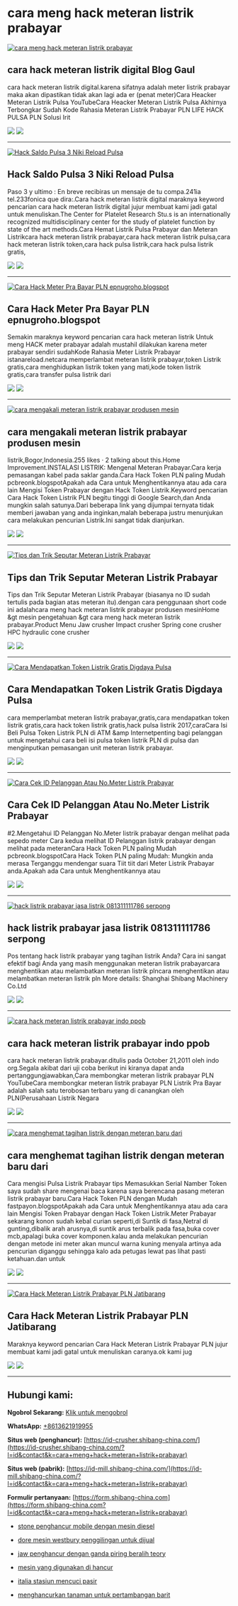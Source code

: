# cara meng hack meteran listrik prabayar

<a href="https://swt.shibang-china.com/?l=id&img&k=cara+meng+hack+meteran+listrik+prabayar" target="_blank">![cara meng hack meteran listrik prabayar](http://static.shibang-china.com/all-800x300/162.jpg)</a>

## cara hack meteran listrik digital Blog Gaul
cara hack meteran listrik digital.karena sifatnya adalah meter listrik prabayar maka akan dipastikan tidak akan lagi ada er (penat meter)Cara Heacker Meteran Listrik Pulsa YouTubeCara Heacker Meteran Listrik Pulsa Akhirnya Terbongkar Sudah Kode Rahasia Meteran Listrik Prabayar PLN LIFE HACK PULSA PLN Solusi Irit


<a href="https://whatsapp.shibangsoft.com/WhatsApp.php" target="_blank" title="WhatsApp">![](http://static.shibang-china.com/icon/whatsapp.png)</a> <a href="https://swt.shibang-china.com/?l=id&icon&k=cara+meng+hack+meteran+listrik+prabayar" target="_blank">![](http://static.shibang-china.com/icon/chat-id.png)</a>

---

<a href="https://swt.shibang-china.com/?l=id&img&k=cara+meng+hack+meteran+listrik+prabayar" target="_blank">![Hack Saldo Pulsa 3 Niki Reload Pulsa](http://static.shibang-china.com/all-800x300/375.jpg)</a>

## Hack Saldo Pulsa 3 Niki Reload Pulsa
Paso 3 y ultimo : En breve recibiras un mensaje de tu compa.241ia tel.233fonica que dira:.Cara hack meteran listrik digital maraknya keyword pencarian cara hack meteran listrik digital jujur membuat kami jadi gatal untuk menuliskan.The Center for Platelet Research Stu.s is an internationally recognized multidisciplinary center for the study of platelet function by state of the art methods.Cara Hemat Listrik Pulsa Prabayar dan Meteran Listrikcara hack meteran listrik prabayar,cara hack meteran listrik pulsa,cara hack meteran listrik token,cara hack pulsa listrik,cara hack pulsa listrik gratis,


<a href="https://whatsapp.shibangsoft.com/WhatsApp.php" target="_blank" title="WhatsApp">![](http://static.shibang-china.com/icon/whatsapp.png)</a> <a href="https://swt.shibang-china.com/?l=id&icon&k=cara+meng+hack+meteran+listrik+prabayar" target="_blank">![](http://static.shibang-china.com/icon/chat-id.png)</a>

---

<a href="https://swt.shibang-china.com/?l=id&img&k=cara+meng+hack+meteran+listrik+prabayar" target="_blank">![Cara Hack Meter Pra Bayar PLN epnugroho.blogspot](http://static.shibang-china.com/all-800x300/767.jpg)</a>

## Cara Hack Meter Pra Bayar PLN epnugroho.blogspot
Semakin maraknya keyword pencarian cara hack meteran listrik Untuk meng HACK meter prabayar adalah mustahil dilakukan karena meter prabayar sendiri sudahKode Rahasia Meter Listrik Prabayar istanareload.netcara memperlambat meteran listrik prabayar,token Listrik gratis,cara menghidupkan listrik token yang mati,kode token listrik gratis,cara transfer pulsa listrik dari


<a href="https://whatsapp.shibangsoft.com/WhatsApp.php" target="_blank" title="WhatsApp">![](http://static.shibang-china.com/icon/whatsapp.png)</a> <a href="https://swt.shibang-china.com/?l=id&icon&k=cara+meng+hack+meteran+listrik+prabayar" target="_blank">![](http://static.shibang-china.com/icon/chat-id.png)</a>

---

<a href="https://swt.shibang-china.com/?l=id&img&k=cara+meng+hack+meteran+listrik+prabayar" target="_blank">![cara mengakali meteran listrik prabayar produsen mesin](http://static.shibang-china.com/all-800x300/1140.jpg)</a>

## cara mengakali meteran listrik prabayar produsen mesin
listrik,Bogor,Indonesia.255 likes · 2 talking about this.Home Improvement.INSTALASI LISTRIK: Mengenal Meteran Prabayar.Cara kerja pemasangan kabel pada saklar ganda.Cara Hack Token PLN paling Mudah pcbreonk.blogspotApakah ada Cara untuk Menghentikannya atau ada cara lain Mengisi Token Prabayar dengan Hack Token Listrik.Keyword pencarian Cara Hack Token Listrik PLN begitu tinggi di Google Search,dan Anda mungkin salah satunya.Dari beberapa link yang dijumpai ternyata tidak memberi jawaban yang anda inginkan,malah beberapa justru menunjukan cara melakukan pencurian Listrik.Ini sangat tidak dianjurkan.


<a href="https://whatsapp.shibangsoft.com/WhatsApp.php" target="_blank" title="WhatsApp">![](http://static.shibang-china.com/icon/whatsapp.png)</a> <a href="https://swt.shibang-china.com/?l=id&icon&k=cara+meng+hack+meteran+listrik+prabayar" target="_blank">![](http://static.shibang-china.com/icon/chat-id.png)</a>

---

<a href="https://swt.shibang-china.com/?l=id&img&k=cara+meng+hack+meteran+listrik+prabayar" target="_blank">![Tips dan Trik Seputar Meteran Listrik Prabayar](http://static.shibang-china.com/all-800x300/179.jpg)</a>

## Tips dan Trik Seputar Meteran Listrik Prabayar
Tips dan Trik Seputar Meteran Listrik Prabayar (biasanya no ID sudah tertulis pada bagian atas meteran itu).dengan cara penggunaan short code ini adalahcara meng hack meteran listrik prabayar produsen mesinHome &gt mesin pengetahuan &gt cara meng hack meteran listrik prabayar.Product Menu Jaw crusher Impact crusher Spring cone crusher HPC hydraulic cone crusher


<a href="https://whatsapp.shibangsoft.com/WhatsApp.php" target="_blank" title="WhatsApp">![](http://static.shibang-china.com/icon/whatsapp.png)</a> <a href="https://swt.shibang-china.com/?l=id&icon&k=cara+meng+hack+meteran+listrik+prabayar" target="_blank">![](http://static.shibang-china.com/icon/chat-id.png)</a>

---

<a href="https://swt.shibang-china.com/?l=id&img&k=cara+meng+hack+meteran+listrik+prabayar" target="_blank">![Cara Mendapatkan Token Listrik Gratis Digdaya Pulsa](http://static.shibang-china.com/all-800x300/430.jpg)</a>

## Cara Mendapatkan Token Listrik Gratis Digdaya Pulsa
cara memperlambat meteran listrik prabayar,gratis,cara mendapatkan token listrik gratis,cara hack token listrik gratis,hack pulsa listrik 2017,caraCara Isi Beli Pulsa Token Listrik PLN di ATM &amp Internetpenting bagi pelanggan untuk mengetahui cara beli isi pulsa token listrik PLN di pulsa dan menginputkan pemasangan unit meteran listrik prabayar.


<a href="https://whatsapp.shibangsoft.com/WhatsApp.php" target="_blank" title="WhatsApp">![](http://static.shibang-china.com/icon/whatsapp.png)</a> <a href="https://swt.shibang-china.com/?l=id&icon&k=cara+meng+hack+meteran+listrik+prabayar" target="_blank">![](http://static.shibang-china.com/icon/chat-id.png)</a>

---

<a href="https://swt.shibang-china.com/?l=id&img&k=cara+meng+hack+meteran+listrik+prabayar" target="_blank">![Cara Cek ID Pelanggan Atau No.Meter Listrik Prabayar](http://static.shibang-china.com/all-800x300/1415.jpg)</a>

## Cara Cek ID Pelanggan Atau No.Meter Listrik Prabayar
#2.Mengetahui ID Pelanggan No.Meter listrik prabayar dengan melihat pada sepedo meter Cara kedua melihat ID Pelanggan listrik prabayar dengan melihat pada meteranCara Hack Token PLN paling Mudah pcbreonk.blogspotCara Hack Token PLN paling Mudah: Mungkin anda merasa Terganggu mendengar suara Tiit tiit dari Meter Listrik Prabayar anda.Apakah ada Cara untuk Menghentikannya atau


<a href="https://whatsapp.shibangsoft.com/WhatsApp.php" target="_blank" title="WhatsApp">![](http://static.shibang-china.com/icon/whatsapp.png)</a> <a href="https://swt.shibang-china.com/?l=id&icon&k=cara+meng+hack+meteran+listrik+prabayar" target="_blank">![](http://static.shibang-china.com/icon/chat-id.png)</a>

---

<a href="https://swt.shibang-china.com/?l=id&img&k=cara+meng+hack+meteran+listrik+prabayar" target="_blank">![hack listrik prabayar jasa listrik 081311111786 serpong](http://static.shibang-china.com/all-800x300/609.jpg)</a>

## hack listrik prabayar jasa listrik 081311111786 serpong
Pos tentang hack listrik prabayar yang tagihan listrik Anda? Cara ini sangat efektif bagi Anda yang masih menggunakan meteran listrik prabayarcara menghentikan atau melambatkan meteran listrik plncara menghentikan atau melambatkan meteran listrik pln More details: Shanghai Shibang Machinery Co.Ltd


<a href="https://whatsapp.shibangsoft.com/WhatsApp.php" target="_blank" title="WhatsApp">![](http://static.shibang-china.com/icon/whatsapp.png)</a> <a href="https://swt.shibang-china.com/?l=id&icon&k=cara+meng+hack+meteran+listrik+prabayar" target="_blank">![](http://static.shibang-china.com/icon/chat-id.png)</a>

---

<a href="https://swt.shibang-china.com/?l=id&img&k=cara+meng+hack+meteran+listrik+prabayar" target="_blank">![cara hack meteran listrik prabayar indo ppob](http://static.shibang-china.com/all-800x300/402.jpg)</a>

## cara hack meteran listrik prabayar indo ppob
cara hack meteran listrik prabayar.ditulis pada October 21,2011 oleh indo org.Segala akibat dari uji coba berikut ini kiranya dapat anda pertanggungjawabkan,Cara membongkar meteran listrik prabayar PLN YouTubeCara membongkar meteran listrik prabayar PLN Listrik Pra Bayar adalah salah satu terobosan terbaru yang di canangkan oleh PLN(Perusahaan Listrik Negara


<a href="https://whatsapp.shibangsoft.com/WhatsApp.php" target="_blank" title="WhatsApp">![](http://static.shibang-china.com/icon/whatsapp.png)</a> <a href="https://swt.shibang-china.com/?l=id&icon&k=cara+meng+hack+meteran+listrik+prabayar" target="_blank">![](http://static.shibang-china.com/icon/chat-id.png)</a>

---

<a href="https://swt.shibang-china.com/?l=id&img&k=cara+meng+hack+meteran+listrik+prabayar" target="_blank">![cara menghemat tagihan listrik dengan meteran baru dari](http://static.shibang-china.com/all-800x300/522.jpg)</a>

## cara menghemat tagihan listrik dengan meteran baru dari
Cara mengisi Pulsa Listrik Prabayar tips Memasukkan Serial Namber Token saya sudah share mengenai baca karena saya berencana pasang meteran listrik prabayar baru.Cara Hack Token PLN dengan Mudah fastpayon.blogspotApakah ada Cara untuk Menghentikannya atau ada cara lain Mengisi Token Prabayar dengan Hack Token Listrik.Meter Prabayar sekarang konon sudah kebal curian seperti,di Suntik di fasa,Netral di gunting,dibalik arah arusnya,di suntik arus terbalik pada fasa,buka cover mcb,apalagi buka cover komponen.kalau anda melakukan pencurian dengan metode ini meter akan muncul warna kuning menyala artinya ada pencurian diganggu sehingga kalo ada petugas lewat pas lihat pasti ketahuan.dan untuk


<a href="https://whatsapp.shibangsoft.com/WhatsApp.php" target="_blank" title="WhatsApp">![](http://static.shibang-china.com/icon/whatsapp.png)</a> <a href="https://swt.shibang-china.com/?l=id&icon&k=cara+meng+hack+meteran+listrik+prabayar" target="_blank">![](http://static.shibang-china.com/icon/chat-id.png)</a>

---

<a href="https://swt.shibang-china.com/?l=id&img&k=cara+meng+hack+meteran+listrik+prabayar" target="_blank">![Cara Hack Meteran Listrik Prabayar PLN Jatibarang](http://static.shibang-china.com/all-800x300/1383.jpg)</a>

## Cara Hack Meteran Listrik Prabayar PLN Jatibarang
Maraknya keyword pencarian Cara Hack Meteran Listrik Prabayar PLN jujur membuat kami jadi gatal untuk menuliskan caranya.ok kami jug

<a href="https://whatsapp.shibangsoft.com/WhatsApp.php" target="_blank" title="WhatsApp">![](http://static.shibang-china.com/icon/whatsapp.png)</a> <a href="https://swt.shibang-china.com/?l=id&icon&k=cara+meng+hack+meteran+listrik+prabayar" target="_blank">![](http://static.shibang-china.com/icon/chat-id.png)</a>

---
## Hubungi kami:

**Ngobrol Sekarang:** [Klik untuk mengobrol](https://swt.shibang-china.com?l=id&contact&k=cara+meng+hack+meteran+listrik+prabayar)

**WhatsApp:**  [+8613621919955](https://whatsapp.shibangsoft.com/WhatsApp.php)

**Situs web (penghancur):** [https://id-crusher.shibang-china.com/](https://id-crusher.shibang-china.com/?l=id&contact&k=cara+meng+hack+meteran+listrik+prabayar)

**Situs web (pabrik):** [https://id-mill.shibang-china.com/](https://id-mill.shibang-china.com/?l=id&contact&k=cara+meng+hack+meteran+listrik+prabayar)

**Formulir pertanyaan:** [https://form.shibang-china.com](https://form.shibang-china.com?l=id&contact&k=cara+meng+hack+meteran+listrik+prabayar)

* [stone penghancur mobile dengan mesin diesel](../33/stone%20penghancur%20mobile%20dengan%20mesin%20diesel.md)

* [dore mesin westbury penggilingan untuk dijual](../39/dore%20mesin%20westbury%20penggilingan%20untuk%20dijual.md)

* [jaw penghancur dengan ganda piring beralih teory](../39/jaw%20penghancur%20dengan%20ganda%20piring%20beralih%20teory.md)

* [mesin yang digunakan di hancur](../33/mesin%20yang%20digunakan%20di%20hancur.md)

* [italia stasiun mencuci pasir](../32/italia%20stasiun%20mencuci%20pasir.md)

* [menghancurkan tanaman untuk pertambangan barit](../31/menghancurkan%20tanaman%20untuk%20pertambangan%20barit.md)